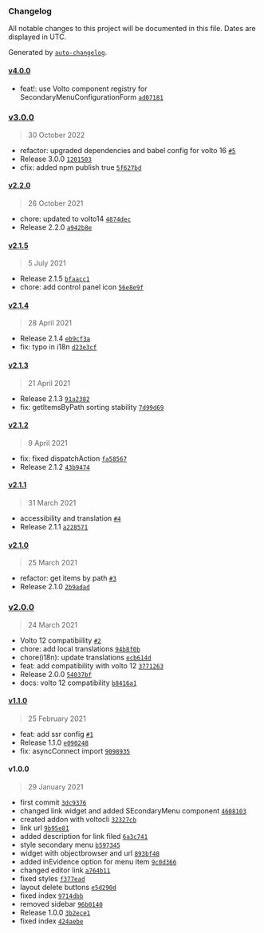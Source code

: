 ### Changelog

All notable changes to this project will be documented in this file. Dates are displayed in UTC.

Generated by [`auto-changelog`](https://github.com/CookPete/auto-changelog).

#### [v4.0.0](https://github.com/collective/volto-secondarymenu/compare/v3.0.0...v4.0.0)

- feat!: use Volto component registry for SecondaryMenuConfigurationForm [`ad07181`](https://github.com/collective/volto-secondarymenu/commit/ad07181b7b5e20e9875c1e33cb2d6cca6070858c)

### [v3.0.0](https://github.com/collective/volto-secondarymenu/compare/v2.2.0...v3.0.0)

> 30 October 2022

- refactor: upgraded dependencies and babel config for volto 16 [`#5`](https://github.com/collective/volto-secondarymenu/pull/5)
- Release 3.0.0 [`1201503`](https://github.com/collective/volto-secondarymenu/commit/1201503198f6e64192c991303c66f6f576251681)
- cfix: added npm publish true [`5f627bd`](https://github.com/collective/volto-secondarymenu/commit/5f627bd127746544d62a21f32de2008a3f6eacd5)

#### [v2.2.0](https://github.com/collective/volto-secondarymenu/compare/v2.1.5...v2.2.0)

> 26 October 2021

- chore: updated to volto14 [`4874dec`](https://github.com/collective/volto-secondarymenu/commit/4874dec44c7af1eb67a42341445c57c3660ff69a)
- Release 2.2.0 [`a942b8e`](https://github.com/collective/volto-secondarymenu/commit/a942b8e61890973bf0f3ef6f0908ada65ea01d3d)

#### [v2.1.5](https://github.com/collective/volto-secondarymenu/compare/v2.1.4...v2.1.5)

> 5 July 2021

- Release 2.1.5 [`bfaacc1`](https://github.com/collective/volto-secondarymenu/commit/bfaacc18c6484052fe172689a7ebc29d52e822b7)
- chore: add control panel icon [`56e8e9f`](https://github.com/collective/volto-secondarymenu/commit/56e8e9f7cc39357624a1893776370a0fcc4c383c)

#### [v2.1.4](https://github.com/collective/volto-secondarymenu/compare/v2.1.3...v2.1.4)

> 28 April 2021

- Release 2.1.4 [`eb9cf3a`](https://github.com/collective/volto-secondarymenu/commit/eb9cf3aa708e3f738022fc30b29a80b088b51d60)
- fix: typo in i18n [`d23e3cf`](https://github.com/collective/volto-secondarymenu/commit/d23e3cfe764e5e252dda65fe1f44bac243ca7385)

#### [v2.1.3](https://github.com/collective/volto-secondarymenu/compare/v2.1.2...v2.1.3)

> 21 April 2021

- Release 2.1.3 [`91a2382`](https://github.com/collective/volto-secondarymenu/commit/91a23823e46855c63b41e2c5c20b4d39a92311b7)
- fix: getItemsByPath sorting stability [`7d99d69`](https://github.com/collective/volto-secondarymenu/commit/7d99d69a017aa3422bf438685dbc50a3365aaa11)

#### [v2.1.2](https://github.com/collective/volto-secondarymenu/compare/v2.1.1...v2.1.2)

> 9 April 2021

- fix: fixed dispatchAction [`fa58567`](https://github.com/collective/volto-secondarymenu/commit/fa58567bed36f88b8323e1a111f5a4a4101106e4)
- Release 2.1.2 [`43b9474`](https://github.com/collective/volto-secondarymenu/commit/43b9474b3c83d6f44693a99a83f1489e02e64450)

#### [v2.1.1](https://github.com/collective/volto-secondarymenu/compare/v2.1.0...v2.1.1)

> 31 March 2021

- accessibility and translation [`#4`](https://github.com/collective/volto-secondarymenu/pull/4)
- Release 2.1.1 [`a228571`](https://github.com/collective/volto-secondarymenu/commit/a228571394f4f75296b08ebb8ad88a0a1d7cc942)

#### [v2.1.0](https://github.com/collective/volto-secondarymenu/compare/v2.0.0...v2.1.0)

> 25 March 2021

- refactor: get items by path [`#3`](https://github.com/collective/volto-secondarymenu/pull/3)
- Release 2.1.0 [`2b9adad`](https://github.com/collective/volto-secondarymenu/commit/2b9adadba89163ee08a32a8ae959c1fe2b3c3ce9)

### [v2.0.0](https://github.com/collective/volto-secondarymenu/compare/v1.1.0...v2.0.0)

> 24 March 2021

- Volto 12 compatibiility [`#2`](https://github.com/collective/volto-secondarymenu/pull/2)
- chore: add local translations [`94b8f0b`](https://github.com/collective/volto-secondarymenu/commit/94b8f0b89e9ab5bc7d621a0640d4296cbcfb537d)
- chore(i18n): update translations [`ecb614d`](https://github.com/collective/volto-secondarymenu/commit/ecb614d2ef27d7f3c4ae297926fe51ade5a3c6f8)
- feat: add compatibility with volto 12 [`3771263`](https://github.com/collective/volto-secondarymenu/commit/37712635f93dbcbf4281f6bb52f3e0a22ff00b62)
- Release 2.0.0 [`54037bf`](https://github.com/collective/volto-secondarymenu/commit/54037bf783afe6695301888d11203b9bb307b0cd)
- docs: volto 12 compatibility [`b8416a1`](https://github.com/collective/volto-secondarymenu/commit/b8416a10af3f48ff2aa113340feae671f6665d27)

#### [v1.1.0](https://github.com/collective/volto-secondarymenu/compare/v1.0.0...v1.1.0)

> 25 February 2021

- feat: add ssr config [`#1`](https://github.com/collective/volto-secondarymenu/pull/1)
- Release 1.1.0 [`e090248`](https://github.com/collective/volto-secondarymenu/commit/e0902489fdf759a930956bade70ed4ec0a3baafa)
- fix: asyncConnect import [`9098935`](https://github.com/collective/volto-secondarymenu/commit/9098935df7ec42071cdb38ec78dec772af6036ec)

#### v1.0.0

> 29 January 2021

- first commit [`3dc9376`](https://github.com/collective/volto-secondarymenu/commit/3dc93762f49b751802532d817a6b0ae268e3062a)
- changed link widget and added SEcondaryMenu component [`4608103`](https://github.com/collective/volto-secondarymenu/commit/4608103a05aefc87825801da4ace40675f913595)
- created addon with voltocli [`32327cb`](https://github.com/collective/volto-secondarymenu/commit/32327cb688fc0f29dda15f36bd4c7eb03475d59a)
- link url [`9b95e81`](https://github.com/collective/volto-secondarymenu/commit/9b95e8146a377d6411ed72428924978af1e02c70)
- added description for link filed [`6a3c741`](https://github.com/collective/volto-secondarymenu/commit/6a3c74184bc8486c9c4954812f4ae3b34268f8f1)
- style secondary menu [`b597345`](https://github.com/collective/volto-secondarymenu/commit/b597345a35caeb4a9bd3e0bda182d90dbcabb61d)
- widget with objectbrowser and url [`893bf48`](https://github.com/collective/volto-secondarymenu/commit/893bf4831c1ff26eed4dea4fd55833e578acf6e4)
- added inEvidence option for menu item [`9c0d366`](https://github.com/collective/volto-secondarymenu/commit/9c0d366f7c1e8ec29db89b0e4d2d2696831c3f5a)
- changed editor link [`a764b11`](https://github.com/collective/volto-secondarymenu/commit/a764b11ec419a886a74afe91739965e29173901b)
- fixed styles [`f377ead`](https://github.com/collective/volto-secondarymenu/commit/f377eadf1f03b583f0675462618d6e9f1799b3c0)
- layout delete buttons [`e5d290d`](https://github.com/collective/volto-secondarymenu/commit/e5d290d2683a62ec0590394f81ef7e1db2704031)
- fixed index [`9714dbb`](https://github.com/collective/volto-secondarymenu/commit/9714dbb286c06e0b02abfde20b04e35b6c9457e7)
- removed sidebar [`96b0140`](https://github.com/collective/volto-secondarymenu/commit/96b0140246cfbca69432fde5816e07544e9ebeb9)
- Release 1.0.0 [`3b2ece1`](https://github.com/collective/volto-secondarymenu/commit/3b2ece1a9bf599678be65514683d5066d458379d)
- fixed index [`424aebe`](https://github.com/collective/volto-secondarymenu/commit/424aebefb64179257681a80dd669597d96c322c5)
